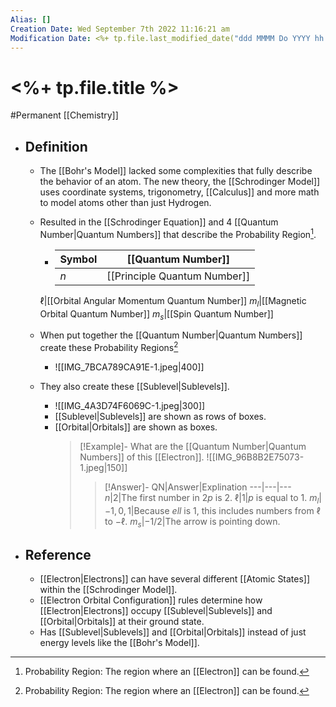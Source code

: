 ```yaml
---
Alias: []
Creation Date: Wed September 7th 2022 11:16:21 am 
Modification Date: <%+ tp.file.last_modified_date("ddd MMMM Do YYYY hh:mm:ss a") %>
---
```

# <%+ tp.file.title %>
#Permanent [[Chemistry]]

- ## Definition
	- The [[Bohr's Model]] lacked some complexities that fully describe the behavior of an atom. The new theory, the [[Schrodinger Model]] uses coordinate systems, trigonometry, [[Calculus]] and more math to model atoms other than just Hydrogen.
	- Resulted in the [[Schrodinger Equation]] and 4 [[Quantum Number|Quantum Numbers]] that describe the Probability Region[^1].
		- Symbol|[[Quantum Number]]
		  ---|---
		  $n$|[[Principle Quantum Number]] 
		 $\ell$|[[Orbital Angular Momentum Quantum Number]]
		 $m_l$|[[Magnetic Orbital Quantum Number]]
		 $m_s$|[[Spin Quantum Number]]
		 
	- When put together the [[Quantum Number|Quantum Numbers]] create these Probability Regions[^1]
		- ![[IMG_7BCA789CA91E-1.jpeg|400]]
   - They also create these [[Sublevel|Sublevels]].
	   - ![[IMG_4A3D74F6069C-1.jpeg|300]]
	   - [[Sublevel|Sublevels]] are shown as rows of boxes.
	   - [[Orbital|Orbitals]] are shown as boxes.
	     > [!Example]-
	     > What are the [[Quantum Number|Quantum Numbers]] of this [[Electron]].
	     > ![[IMG_96B8B2E75073-1.jpeg|150]]
	     > > [!Answer]-
	     > > QN|Answer|Explination
	     > > ---|---|---
	     > > $n$|$2$|The first number in $2p$ is $2$.
	     > > $\ell$|$1$|$p$ is equal to $1$.
	     > > $m_l$|$-1,0,1$|Because $ell$ is $1$, this includes numbers from $\ell$ to $-\ell$.
	     > > $m_s$|$-1/2$|The arrow is pointing down.

- ## Reference
	- [[Electron|Electrons]] can have several different [[Atomic States]] within the [[Schrodinger Model]].
	- [[Electron Orbital Configuration]] rules determine how [[Electron|Electrons]] occupy [[Sublevel|Sublevels]] and [[Orbital|Orbitals]] at their ground state.
	- Has [[Sublevel|Sublevels]] and [[Orbital|Orbitals]] instead of just energy levels like the [[Bohr's Model]].


[^1]: Probability Region: The region where an [[Electron]] can be found.